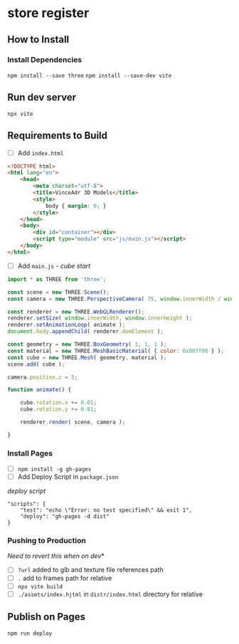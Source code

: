 # store register

## How to Install

### Install Dependencies

`npm install --save three`
`npm install --save-dev vite`

## Run dev server

`npx vite`

## Requirements to Build

- [ ] Add `index.html`

```html
<!DOCTYPE html>
<html lang="en">
	<head>
		<meta charset="utf-8">
		<title>VinceAdr 3D Models</title>
		<style>
			body { margin: 0; }
		</style>
	</head>
	<body>
		<div id="container"></div>
		<script type="module" src="js/main.js"></script>
	</body>
</html>
```

- [ ] Add `main.js` - *cube start*

```js
import * as THREE from 'three';

const scene = new THREE.Scene();
const camera = new THREE.PerspectiveCamera( 75, window.innerWidth / window.innerHeight, 0.1, 1000 );

const renderer = new THREE.WebGLRenderer();
renderer.setSize( window.innerWidth, window.innerHeight );
renderer.setAnimationLoop( animate );
document.body.appendChild( renderer.domElement );

const geometry = new THREE.BoxGeometry( 1, 1, 1 );
const material = new THREE.MeshBasicMaterial( { color: 0x00ff00 } );
const cube = new THREE.Mesh( geometry, material );
scene.add( cube );

camera.position.z = 5;

function animate() {

	cube.rotation.x += 0.01;
	cube.rotation.y += 0.01;

	renderer.render( scene, camera );

}

```

### Install Pages

- [ ] `npm install -g gh-pages`
- [ ] Add Deploy Script in `package.json`

*deploy script*
```
"scripts": {
    "test": "echo \"Error: no test specified\" && exit 1",
    "deploy": "gh-pages -d dist"
}
```

### Pushing to Production

*Need to revert this when on dev**

- [ ] `?url` added to glb and texture file references path
- [ ] `.` add to frames path for relative
- [ ] `npx vite build`
- [ ] `./assets/index.hjtml` in `distr/index.html` directory for relative 

## Publish on Pages

`npm run deploy`

